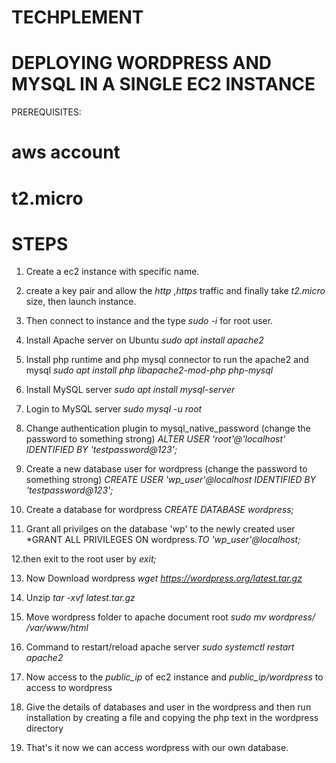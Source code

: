 # TECHPLEMENT
 # DEPLOYING WORDPRESS AND MYSQL IN A SINGLE EC2 INSTANCE
PREREQUISITES:
# aws account
# t2.micro

# STEPS 
1. Create a ec2 instance with specific name.
2. create a key pair and allow the *http* ,*https* traffic and finally take *t2.micro* size, then launch instance.
3. Then connect to instance and the type *sudo -i* for root user.
4. Install Apache server on Ubuntu
*sudo apt install apache2*

5. Install php runtime and php mysql connector to run the apache2 and mysql
*sudo apt install php libapache2-mod-php php-mysql*

6. Install MySQL server
*sudo apt install mysql-server*

7. Login to MySQL server
*sudo mysql -u root*

8. Change authentication plugin to mysql_native_password (change the password to something strong)
*ALTER USER 'root'@'localhost' IDENTIFIED BY 'testpassword@123';*

9. Create a new database user for wordpress (change the password to something strong)
*CREATE USER 'wp_user'@localhost IDENTIFIED BY 'testpassword@123';*

10. Create a database for wordpress
*CREATE DATABASE wordpress;*

11. Grant all privilges on the database 'wp' to the newly created user
*GRANT ALL PRIVILEGES ON wordpress.*TO 'wp_user'@localhost;*

12.then exit to the root user by 
*exit;*

13. Now Download wordpress
*wget https://wordpress.org/latest.tar.gz*

14. Unzip
*tar -xvf latest.tar.gz*

15. Move wordpress folder to apache document root
*sudo mv wordpress/ /var/www/html*

16. Command to restart/reload apache server
*sudo systemctl restart apache2*

17. Now access to the *public_ip* of ec2 instance and *public_ip/wordpress* to access to wordpress

18. Give the details of databases and user in the wordpress and then run installation by creating a file and copying the php text in the wordpress directory

19. That's it now we can access wordpress with our own database.

